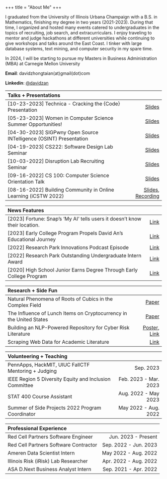 +++
title = "About Me"
+++

I graduated from the University of Illinois Urbana Champaign with a B.S. in Mathematics, finishing my degree in two years (2021-2023). During that time, I organized and hosted many events catered to undergraduates in the topics of recruiting, job search, and extracurriculars. I enjoy traveling to mentor and judge hackathons at different universities while continuing to give workshops and talks around the East Coast. I tinker with large database systems, text mining, and computer security in my spare time.

In 2024, I will be starting to pursue my Masters in Business Administration (MBA) at Carnegie Mellon University

**Email**: davidzhongtaian(at)gmail(dot)com

**Linkedin**: [@davidzan](https://www.linkedin.com/in/davidzan/)
<!-- - Twitter: [@davidzhongtai](https://twitter.com/davidzhongtai) -->

| Talks + Presentations ||
| :----------- | -----------: |
| [10-23-2023] Technica - Cracking the {Code} Presentation      | [Slides](/technica.pdf)      |
| [05-23-2023] Women in Computer Science Summer Opportunities!      | [Slides](/wcs.pdf)      |
|[04-30-2023] SIGPwny Open Source INTelligence (OSINT) Presentation| [Slides](/pwny.pdf)|
| [04-19-2023] CS222: Software Design Lab Seminar  | [Slides](/cs222.pdf)        |
|[10-03-2022] Disruption Lab Recruiting Seminar | [Slides](/dlab.pdf)|
| [09-16-2022] CS 100: Computer Science Orientation Talk|[Slides](/cs100.pdf)|
|[08-16-2022] Building Community in Online Learning (iCSTW 2022)|[Slides](/icstw.pdf), [Recording](https://mediaspace.illinois.edu/playlist/dedicated/269362552/1_uvpti661/1_ez05ctmp)|

| News Features ||
| :----------- | -----------: |
|[2023] Fortune: Snap’s ‘My AI’ tells users it doesn’t know their location.|[Link](https://fortune.com/2023/04/21/snap-chat-my-ai-lies-location-data-a-i-ethics/)|
|[2023] Early College Program Propels David An’s Educational Journey|[Link](https://westmoreland.edu/news/david-an-early-college-program.html)|
|[2022] Research Park Innovations Podcast Episode|[Link](https://podcasts.apple.com/us/podcast/celebrating-research-park-interns/id1557285742?i=1000588843218)|
|[2022] Research Park Outstanding Undergraduate Intern Award|[Link](https://researchpark.illinois.edu/article/excellence-recognized-at-2022-research-park-intern-awards/)|
|[2020] High School Junior Earns Degree Through Early College Program|[Link](https://westmoreland.edu/news/high-school-junior-earns-degree-through-westmorelands-early-college-program.html)|

| Research + Side Fun ||
| :----------- | -----------: |
|Natural Phenomena of Roots of Cubics in the Complex Field|[Paper](/paper.pdf)|
|The Influence of Lunch Items on Cryptocurrency in the United States|[Paper](/posts/bovik.md)|
|Building an NLP-Powered Repository for Cyber Risk Literature|[Poster](/research/draft1.pdf), [Link](/research/nlpsearch)|
|Scraping Web Data for Academic Literature|[Link](/research/uconnscrape)|

|Volunteering + Teaching||
| :----------- | -----------:|
| PennApps, HackMIT, UIUC FallCTF Mentoring + Judging | Sep. 2023 |
|IEEE Region 5 Diversity Equity and Inclusion Committee|Feb. 2023 - Mar. 2023|
|STAT 400 Course Assistant|Aug. 2022 - May 2023|
|Summer of Side Projects 2022 Program Coordinator |May 2022 - Aug. 2022|

|Professional Experience||
| :----------- |-----------:|
|Red Cell Partners Software Engineer|Jun. 2023 - Present|
|Red Cell Partners Software Contractor|Sep. 2022 - Jun. 2023|
|Ameren Data Scientist Intern|May 2022 - Aug. 2022|
|Illinois Risk (iRisk) Lab Researcher| Apr. 2022 - Aug. 2022 |
|ASA D.Next Business Analyst Intern | Sep. 2021 - Apr. 2022 |

  <!-- [[menu.main]]
    name = "Nav"
    url = "/sitemap"
    weight = 3 -->